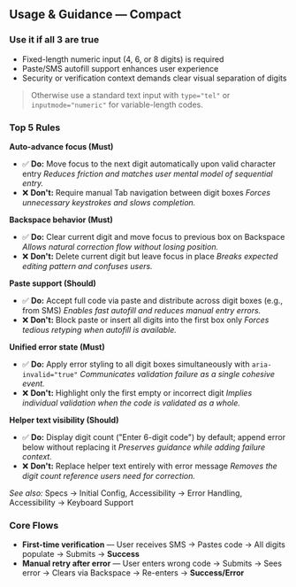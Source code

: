 ## Usage & Guidance — Compact

### Use it if all 3 are true

* Fixed-length numeric input (4, 6, or 8 digits) is required
* Paste/SMS autofill support enhances user experience
* Security or verification context demands clear visual separation of digits

> Otherwise use a standard text input with `type="tel"` or `inputmode="numeric"` for variable-length codes.

### Top 5 Rules

**Auto-advance focus (Must)**

* ✅ **Do:** Move focus to the next digit automatically upon valid character entry
  *Reduces friction and matches user mental model of sequential entry.*
* ❌ **Don't:** Require manual Tab navigation between digit boxes
  *Forces unnecessary keystrokes and slows completion.*

**Backspace behavior (Must)**

* ✅ **Do:** Clear current digit and move focus to previous box on Backspace
  *Allows natural correction flow without losing position.*
* ❌ **Don't:** Delete current digit but leave focus in place
  *Breaks expected editing pattern and confuses users.*

**Paste support (Should)**

* ✅ **Do:** Accept full code via paste and distribute across digit boxes (e.g., from SMS)
  *Enables fast autofill and reduces manual entry errors.*
* ❌ **Don't:** Block paste or insert all digits into the first box only
  *Forces tedious retyping when autofill is available.*

**Unified error state (Must)**

* ✅ **Do:** Apply error styling to all digit boxes simultaneously with `aria-invalid="true"`
  *Communicates validation failure as a single cohesive event.*
* ❌ **Don't:** Highlight only the first empty or incorrect digit
  *Implies individual validation when the code is validated as a whole.*

**Helper text visibility (Should)**

* ✅ **Do:** Display digit count ("Enter 6-digit code") by default; append error below without replacing it
  *Preserves guidance while adding failure context.*
* ❌ **Don't:** Replace helper text entirely with error message
  *Removes the digit count reference users need for correction.*

*See also:* Specs → Initial Config, Accessibility → Error Handling, Accessibility → Keyboard Support

### Core Flows

* **First-time verification** — User receives SMS → Pastes code → All digits populate → Submits → **Success**
* **Manual retry after error** — User enters wrong code → Submits → Sees error → Clears via Backspace → Re-enters → **Success/Error**